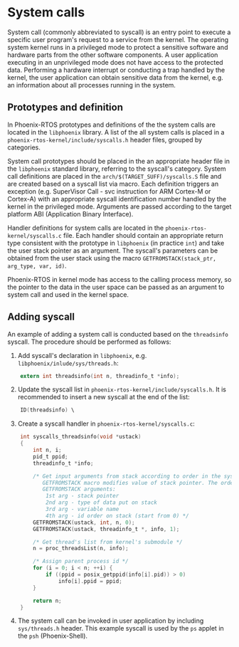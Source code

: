 # System calls

System call (commonly abbreviated to syscall) is an entry point to execute a specific user program's request to a service from the kernel. The operating system kernel runs in a privileged mode to protect a sensitive software and hardware parts from the other software components. A user application executing in an unprivileged mode does not have access to the protected data. Performing a hardware interrupt or conducting a trap handled by the kernel, the user application can obtain sensitive data from the kernel, e.g. an information about all processes running in the system.

## Prototypes and definition

In Phoenix-RTOS prototypes and definitions of the the system calls are located in the `libphoenix` library. A list of the all system calls is placed in a `phoenix-rtos-kernel/include/syscalls.h` header files, grouped by categories.

System call prototypes should be placed in the an appropriate header file in the `libphoenix` standard library, referring to the syscall's category.
System call definitions are placed in the `arch/$(TARGET_SUFF)/syscalls.S` file and are created based on a syscall list via macro. Each definition triggers an exception (e.g. SuperVisor Call - svc instruction for ARM Cortex-M or Cortex-A) with an appropriate syscall identification number handled by the kernel in the privileged mode. Arguments are passed according to the target platform ABI (Application Binary Interface).

Handler definitions for system calls are located in the `phoenix-rtos-kernel/syscalls.c` file. Each handler should contain an appropriate return type consistent with the prototype in `libphoenix` (in practice `int`) and take the user stack pointer as an argument. The syscall's parameters can be obtained from the user stack using the macro `GETFROMSTACK(stack_ptr, arg_type, var, id)`.

Phoenix-RTOS in kernel mode has access to the calling process memory, so the pointer to the data in the user space can be passed as an argument to system call and used in the kernel space.

## Adding syscall

An example of adding a system call is conducted based on the `threadsinfo` syscall. The procedure should be performed as follows:

1. Add syscall's declaration in `libphoenix`, e.g. `libphoenix/inlude/sys/threads.h`:

```C
    extern int threadsinfo(int n, threadinfo_t *info);
```

2. Update the syscall list in `phoenix-rtos-kernel/include/syscalls.h`. It is recommended to insert a new syscall at the end of the list:

```C
    ID(threadsinfo) \
```

3. Create a syscall handler in `phoenix-rtos-kernel/syscalls.c`:

```C
    int syscalls_threadsinfo(void *ustack)
    {
        int n, i;
        pid_t ppid;
        threadinfo_t *info;

        /* Get input arguments from stack according to order in the syscall prototype.
           GETFROMSTACK macro modifies value of stack pointer. The order of its invocation has to be compliant with arguments put on stack.
           GETFROMSTACK arguments:
            1st arg - stack pointer
            2nd arg - type of data put on stack
            3rd arg - variable name
            4th arg - id order on stack (start from 0) */
        GETFROMSTACK(ustack, int, n, 0);
        GETFROMSTACK(ustack, threadinfo_t *, info, 1);

        /* Get thread's list from kernel's submodule */
        n = proc_threadsList(n, info);

        /* Assign parent process id */
        for (i = 0; i < n; ++i) {
            if ((ppid = posix_getppid(info[i].pid)) > 0)
                info[i].ppid = ppid;
        }

        return n;
    }
```

4. The system call can be invoked in user application by including `sys/threads.h` header. This example syscall is used by the `ps` applet in the `psh` (Phoenix-Shell).